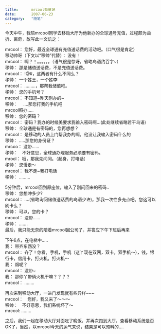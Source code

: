 ```yaml
---
title:      mrcool充值记
date:       2007-06-23
category:   "随笔"
---
```


今天中午，我陪mrcool同学去移动大厅为他新办的全球通号充值，过程颇为曲折、离奇，故写此一文讥之：

mrcool： 您好，最近全球通有充值送话费的活动吧。（口气很是肯定）  
移动帅哥（下文以“移帅”代替）： 没有！  
mrcool： 啊？！。。。。。。（语气很是惊讶，省略鸟语约百字~）  
移帅： 那是储值送话费，不是充值送话费。  
mrcool： !@#，这两者有什么不同么？  
移帅： 一个姓王，一个姓李  
mrcool： .........，那帮我储值吧。  
移帅： 您的手机号？  
mrcool： 不知道~昨天刚办的~  
移帅： 　....那您打我的手机吧  
mrcool照办.....  
移帅： 您的密码？  
mrcool： 密码？我办的时候美要求我输入密码啊...(此处继续省略若干鸟语)  
移帅： 全球通是有密码的，您再想想？  
mrcool： 是移动的人员上门帮我办的啊，他没让我输入密码什么的  
移帅： .....那您的身份证？  
mrcoo： 没带......  
移帅：　不好意思，全球通办理服务必须要有密码。  
mrool：  哦，那我先问问。（起身，打电话）  
移帅： 您慢走～  
mrcool：  我不走~我打电话  
移帅： .........  


5分钟后，mrcool回到原座位，输入了刚问回来的密码..  
移帅： 您想冲多少?  
mrcool： ....(省略询问储值送话费的鸟语少许)，那我一次性多充点吧。您这可以刷卡么？  
移帅： 可以，您的卡？  
mrcool： 没带......  
移帅： .......  
最后，我只能无奈的陪着mrcool回公司了，并答应下午下班后再来 

下午6点，在电梯中.....  
我：  带齐东西没？  
mrcool： 齐了！你看，手机，手机（这丫现在双网，双卡，双手机～），钱，银行卡，信用卡，打火机，打火机～  
我： 烟呢？  
mrcool： 没带~  
我： 那你丫带俩火机干嘛？？？？  
mrcool： ........ 

再次来到移动大厅，一进门发现就有些异样~~~ 　　  
mrcool：　您好，我又来了～～～  
移帅：　不好意思，我们系统坏了～  
mrcool:  ........ 


之后，我们一起在移动大厅对面吃了晚饭，并再次跑到大厅，查看移动系统是否OK了，当然，以mrcool今天的运气来说，结果是可以预料的....
